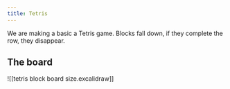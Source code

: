 ```yaml
---
title: Tetris
---
```

We are making a basic a Tetris game. Blocks fall down, if they complete the row, they disappear.

## The board
![[tetris block board size.excalidraw]]